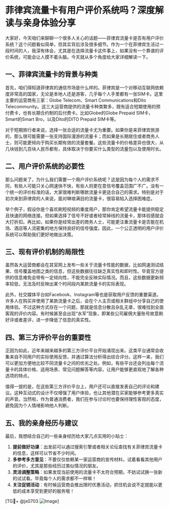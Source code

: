 # 菲律宾流量卡有用户评价系统吗？深度解读与亲身体验分享

大家好，今天咱们来聊聊一个很多人关心的话题——菲律宾流量卡是否有用户评价系统？这个问题看似简单，但其实背后涉及很多细节。作为一个在菲律宾生活过一段时间的人，我深有体会，尤其是在选择流量卡这件事上，如果没有一个靠谱的评价系统，可能会让人摸不着头脑。今天就从多个角度给大家详细解读一下。

## 一、菲律宾流量卡的背景与种类

首先，咱们得知道菲律宾的通信市场是什么样的。菲律宾是一个对移动互联网依赖度非常高的国家，无论是本地人还是游客，几乎每个人手里都有一张SIM卡。这里主要的运营商有三家：Globe Telecom、Smart Communications和Dito Telecommunity。这三大运营商提供的流量卡种类繁多，既有适合短期使用的预付费卡，也有长期合约制的后付费卡。比如Globe的Globe Prepaid SIM卡，Smart的Smart Bro，以及Dito的DITO Prepaid SIM卡等。

对于短期旅行者来说，选择一张合适的流量卡尤为重要。如果你是来菲律宾旅游的，那么很可能需要一张支持国际漫游的流量卡；而如果是长期居住或者商务人士，则可能更倾向于购买长期有效的流量套餐。这些流量卡的价格差异也很大，从几块钱到几百块人民币都有，具体取决于你要买什么类型的流量包以及使用时长。

## 二、用户评价系统的必要性

那么问题来了，为什么我们需要一个用户评价系统呢？这是因为每个人的需求不同，有些人可能只关心网速快不快，有些人则更在意信号覆盖范围广不广。没有一个统一的评价标准的话，大家很难判断哪款流量卡更适合自己的需求。特别是对于初次来到菲律宾的人来说，面对琳琅满目的流量卡，很容易陷入选择困难症。

举个例子，假设你是个喜欢刷短视频的重度用户，那你肯定希望流量卡能提供稳定且快速的网络连接。但如果选择了信号不好或者经常掉线的流量卡，那体验感就会大打折扣。再比如，如果你是经常出差的商务人士，可能更注重流量卡是否能在机场、酒店等人流密集的地方保持良好的信号强度。因此，一个公正透明的用户评价系统可以帮助我们更好地做出决策。

## 三、现有评价机制的局限性

虽然各大运营商都会在其官网上发布一些关于流量卡性能的数据，比如网速测试结果、信号覆盖地图之类的信息，但这些数据往往缺乏真实性和即时性。毕竟官方提供的信息难免会带有一定倾向性，不能完全反映实际情况。而且，这些数据更新频率较低，无法及时反映出某个时间段内某款流量卡的实际表现。

此外，社交媒体平台如Facebook、Instagram等也是获取用户反馈的重要渠道。许多人在购买并使用了某款流量卡之后，会在个人主页或相关群组中分享自己的使用体验。不过这种方式存在一个问题，那就是信息分散且杂乱无章，很难找到全面客观的评价内容。有时候甚至会出现“水军”现象，即某些公司雇佣大量账号故意刷好评或者差评，进一步降低了信息的真实性。

## 四、第三方评价平台的重要性

正因为如此，近年来越来越多的第三方评价平台开始涌现出来。这类平台通常会收集来自不同用户的实际使用反馈，并通过算法分析得出综合评分。这样一来，我们可以更加方便地比较不同流量卡之间的优劣之处。例如，有些平台还会列出每个流量卡的具体价格、适用场景、常见问题解答等内容，让用户能够更直观地了解各种选项的特点。

值得一提的是，在这些第三方评价平台上，用户还可以直接发表自己的评论和建议。这种互动式的设计不仅增强了用户体验，也让其他潜在买家能够参考更多真实的声音。当然啦，作为普通消费者，我们在参与讨论时也要保持理性客观的态度，避免因为个人情绪影响他人判断。

## 五、我的亲身经历与建议

最后，我想结合自己的一些亲身经历给大家几点实用的小贴士：

1. **提前做好功课**：出发前可以通过搜索引擎或者相关论坛查找有关菲律宾流量卡的信息，这样可以节省不少时间。
2. **多参考多方意见**：不要仅仅依赖某一家运营商的宣传材料，试着看看其他用户的评价，尤其是那些经历过类似情况的朋友。
3. **灵活调整策略**：如果发现当前使用的流量卡不太符合预期，不妨试试换一张新的试试看。毕竟每个人的需求都不一样嘛！
4. **关注促销活动**：有时候运营商会推出限时优惠活动，抓住机会说不定就能以更低的成本享受到更好的服务哦！

[TG💪+ @jx0703 ![Image](https://github.com/user-attachments/assets/dbca1d08-cadb-493c-b0ec-ad6f7a83f270)]